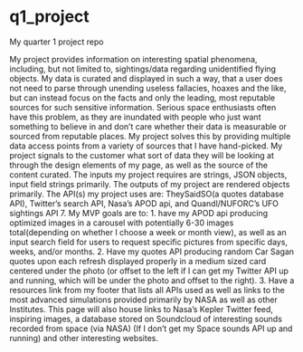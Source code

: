 # q1_project
My quarter 1 project repo


My project provides information on interesting spatial phenomena, including, but not limited to, sightings/data regarding unidentified flying objects. My data is curated and displayed in such a way, that a user does not need to parse through unending useless fallacies, hoaxes and the like, but can instead focus on the facts and only the leading, most reputable sources for such sensitive information. 
Serious space enthusiasts often have this problem, as they are inundated with people who just want something to believe in and don’t care whether their data is measurable or sourced from reputable places. 
My project solves this by providing multiple data access points from a variety of sources that I have hand-picked. My project signals to the customer what sort of data they will be looking at through the design elements of my page, as well as the source of the content curated. 
The inputs my project requires are strings, JSON objects, input field strings primarily.
The outputs of my project are rendered objects primarily.
The API(s) my project uses are: TheySaidSO(a quotes database API), Twitter’s search API, Nasa’s APOD api, and Quandl/NUFORC’s UFO sightings API
7.   My MVP goals are to: 
	1. have my APOD api producing optimized images in a carousel with potentially 6-30 	images total(depending on whether I choose a week or month view), as well as 			an input search field for users to request specific pictures from specific days, weeks, 		and/or 	months.
	2. Have my quotes API producing random Car Sagan quotes upon each refresh 		displayed properly in a medium sized card centered under the photo (or offset to the left 		if I can get my Twitter API up and running, which will be under the photo and offset to the 	right).
	3. Have a resources link from my footer that lists all APIs used as well as links to the 		most advanced simulations provided primarily by NASA as well as other Institutes. This 		page will also house links to Nasa’s Kepler Twitter feed, inspiring images, a database 		stored on Soundcloud of interesting sounds recorded from space (via NASA) (If I don’t 		get my Space sounds API up and running) and other interesting websites.

